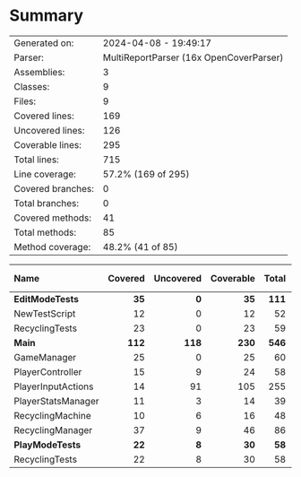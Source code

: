 ﻿# Summary
|||
|:---|:---|
| Generated on: | 2024-04-08 - 19:49:17 |
| Parser: | MultiReportParser (16x OpenCoverParser) |
| Assemblies: | 3 |
| Classes: | 9 |
| Files: | 9 |
| Covered lines: | 169 |
| Uncovered lines: | 126 |
| Coverable lines: | 295 |
| Total lines: | 715 |
| Line coverage: | 57.2% (169 of 295) |
| Covered branches: | 0 |
| Total branches: | 0 |
| Covered methods: | 41 |
| Total methods: | 85 |
| Method coverage: | 48.2% (41 of 85) |

|**Name**|**Covered**|**Uncovered**|**Coverable**|**Total**|**Line coverage**|**Covered**|**Total**|**Branch coverage**|**Covered**|**Total**|**Method coverage**|
|:---|---:|---:|---:|---:|---:|---:|---:|---:|---:|---:|---:|
|**EditModeTests**|**35**|**0**|**35**|**111**|**100%**|**0**|**0**|****|**8**|**8**|**100%**|
|NewTestScript|12|0|12|52|100%|0|0||3|3|100%|
|RecyclingTests|23|0|23|59|100%|0|0||5|5|100%|
|**Main**|**112**|**118**|**230**|**546**|**48.6%**|**0**|**0**|****|**29**|**73**|**39.7%**|
|GameManager|25|0|25|60|100%|0|0||5|5|100%|
|PlayerController|15|9|24|58|62.5%|0|0||4|7|57.1%|
|PlayerInputActions|14|91|105|255|13.3%|0|0||5|41|12.1%|
|PlayerStatsManager|11|3|14|39|78.5%|0|0||5|6|83.3%|
|RecyclingMachine|10|6|16|48|62.5%|0|0||4|6|66.6%|
|RecyclingManager|37|9|46|86|80.4%|0|0||6|8|75%|
|**PlayModeTests**|**22**|**8**|**30**|**58**|**73.3%**|**0**|**0**|****|**4**|**4**|**100%**|
|RecyclingTests|22|8|30|58|73.3%|0|0||4|4|100%|
